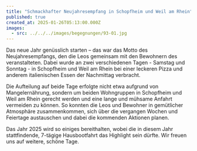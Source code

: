 ```yaml
---
title: "Schmackhafter Neujahresempfang in Schopfheim und Weil am Rhein"
published: true
created_at: 2025-01-26T05:13:00.000Z
images:
  - src: ../../../images/begegnungen/93-01.jpg
---
```


Das neue Jahr genüsslich starten – das war das Motto des Neujahresempfangs, den die Leos gemeinsam mit den Bewohnern des veranstalteten. Dabei wurde an zwei verschiedenen Tagen - Samstag und Sonntag - in Schopfheim und Weil am Rhein bei einer leckeren Pizza und anderem italienischen Essen der Nachmittag verbracht.

Die Aufteilung auf beide Tage erfolgte nicht etwa aufgrund von Mangelernährung, sondern um beiden Wohngruppen in Schopfheim und Weil am Rhein gerecht werden und eine lange und mühsame Anfahrt vermeiden zu können. So konnten die Leos und Bewohner in gemütlicher Atmosphäre zusammenkommen, sich über die vergangen Wochen und Feiertage austauschen und dabei die kommenden Aktionen planen.

Das Jahr 2025 wird so einiges bereithalten, wobei die in diesem Jahr stattfindende, 7-tägige Hausbootfahrt das Highlight sein dürfte. Wir freuen uns auf weitere, schöne Tage.
